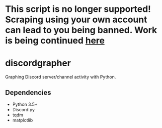 # This script is no longer supported! Scraping using your own account can lead to you being banned. Work is being continued [here](https://github.com/scubot/activity-graphing)
# discordgrapher
Graphing Discord server/channel activity with Python.
## Dependencies
* Python 3.5+
* Discord.py
* tqdm
* matplotlib

